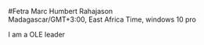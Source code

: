 #Fetra Marc Humbert Rahajason  
Madagascar/GMT+3:00, East Africa Time, windows 10 pro

I am a OLE leader

